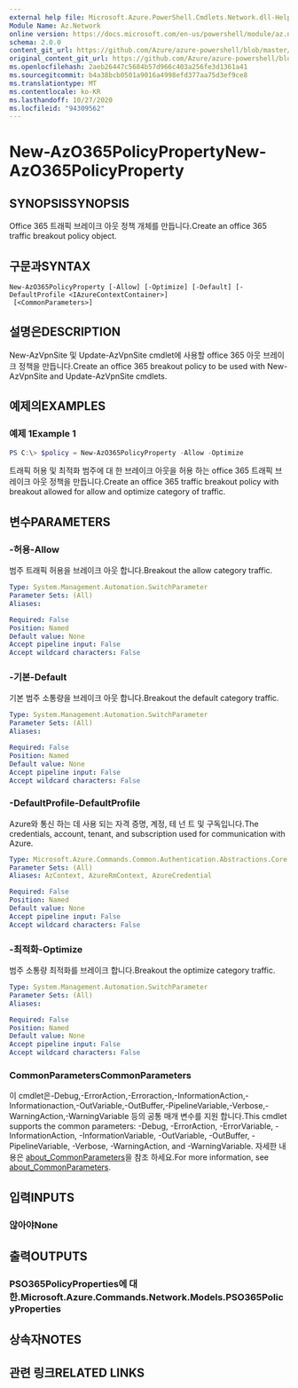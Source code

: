 ```yaml
---
external help file: Microsoft.Azure.PowerShell.Cmdlets.Network.dll-Help.xml
Module Name: Az.Network
online version: https://docs.microsoft.com/en-us/powershell/module/az.network/new-azo365policyproperty
schema: 2.0.0
content_git_url: https://github.com/Azure/azure-powershell/blob/master/src/Network/Network/help/New-AzO365PolicyProperty.md
original_content_git_url: https://github.com/Azure/azure-powershell/blob/master/src/Network/Network/help/New-AzO365PolicyProperty.md
ms.openlocfilehash: 2aeb26447c5684b57d966c403a256fe3d1361a41
ms.sourcegitcommit: b4a38bcb0501a9016a4998efd377aa75d3ef9ce8
ms.translationtype: MT
ms.contentlocale: ko-KR
ms.lasthandoff: 10/27/2020
ms.locfileid: "94309562"
---
```

# <span data-ttu-id="36d78-101">New-AzO365PolicyProperty</span><span class="sxs-lookup"><span data-stu-id="36d78-101">New-AzO365PolicyProperty</span></span>

## <span data-ttu-id="36d78-102">SYNOPSIS</span><span class="sxs-lookup"><span data-stu-id="36d78-102">SYNOPSIS</span></span>
<span data-ttu-id="36d78-103">Office 365 트래픽 브레이크 아웃 정책 개체를 만듭니다.</span><span class="sxs-lookup"><span data-stu-id="36d78-103">Create an office 365 traffic breakout policy object.</span></span>

## <span data-ttu-id="36d78-104">구문과</span><span class="sxs-lookup"><span data-stu-id="36d78-104">SYNTAX</span></span>

```
New-AzO365PolicyProperty [-Allow] [-Optimize] [-Default] [-DefaultProfile <IAzureContextContainer>]
 [<CommonParameters>]
```

## <span data-ttu-id="36d78-105">설명은</span><span class="sxs-lookup"><span data-stu-id="36d78-105">DESCRIPTION</span></span>
<span data-ttu-id="36d78-106">New-AzVpnSite 및 Update-AzVpnSite cmdlet에 사용할 office 365 아웃 브레이크 정책을 만듭니다.</span><span class="sxs-lookup"><span data-stu-id="36d78-106">Create an office 365 breakout policy to be used with New-AzVpnSite and Update-AzVpnSite cmdlets.</span></span>
## <span data-ttu-id="36d78-107">예제의</span><span class="sxs-lookup"><span data-stu-id="36d78-107">EXAMPLES</span></span>

### <span data-ttu-id="36d78-108">예제 1</span><span class="sxs-lookup"><span data-stu-id="36d78-108">Example 1</span></span>
```powershell
PS C:\> $policy = New-AzO365PolicyProperty -Allow -Optimize
```

<span data-ttu-id="36d78-109">트래픽 허용 및 최적화 범주에 대 한 브레이크 아웃을 허용 하는 office 365 트래픽 브레이크 아웃 정책을 만듭니다.</span><span class="sxs-lookup"><span data-stu-id="36d78-109">Create an office 365 traffic breakout policy with breakout allowed for allow and optimize category of traffic.</span></span>

## <span data-ttu-id="36d78-110">변수</span><span class="sxs-lookup"><span data-stu-id="36d78-110">PARAMETERS</span></span>

### <span data-ttu-id="36d78-111">-허용</span><span class="sxs-lookup"><span data-stu-id="36d78-111">-Allow</span></span>
<span data-ttu-id="36d78-112">범주 트래픽 허용을 브레이크 아웃 합니다.</span><span class="sxs-lookup"><span data-stu-id="36d78-112">Breakout the allow category traffic.</span></span>

```yaml
Type: System.Management.Automation.SwitchParameter
Parameter Sets: (All)
Aliases:

Required: False
Position: Named
Default value: None
Accept pipeline input: False
Accept wildcard characters: False
```

### <span data-ttu-id="36d78-113">-기본</span><span class="sxs-lookup"><span data-stu-id="36d78-113">-Default</span></span>
<span data-ttu-id="36d78-114">기본 범주 소통량을 브레이크 아웃 합니다.</span><span class="sxs-lookup"><span data-stu-id="36d78-114">Breakout the default category traffic.</span></span>

```yaml
Type: System.Management.Automation.SwitchParameter
Parameter Sets: (All)
Aliases:

Required: False
Position: Named
Default value: None
Accept pipeline input: False
Accept wildcard characters: False
```

### <span data-ttu-id="36d78-115">-DefaultProfile</span><span class="sxs-lookup"><span data-stu-id="36d78-115">-DefaultProfile</span></span>
<span data-ttu-id="36d78-116">Azure와 통신 하는 데 사용 되는 자격 증명, 계정, 테 넌 트 및 구독입니다.</span><span class="sxs-lookup"><span data-stu-id="36d78-116">The credentials, account, tenant, and subscription used for communication with Azure.</span></span>

```yaml
Type: Microsoft.Azure.Commands.Common.Authentication.Abstractions.Core.IAzureContextContainer
Parameter Sets: (All)
Aliases: AzContext, AzureRmContext, AzureCredential

Required: False
Position: Named
Default value: None
Accept pipeline input: False
Accept wildcard characters: False
```

### <span data-ttu-id="36d78-117">-최적화</span><span class="sxs-lookup"><span data-stu-id="36d78-117">-Optimize</span></span>
<span data-ttu-id="36d78-118">범주 소통량 최적화를 브레이크 합니다.</span><span class="sxs-lookup"><span data-stu-id="36d78-118">Breakout the optimize category traffic.</span></span>

```yaml
Type: System.Management.Automation.SwitchParameter
Parameter Sets: (All)
Aliases:

Required: False
Position: Named
Default value: None
Accept pipeline input: False
Accept wildcard characters: False
```

### <span data-ttu-id="36d78-119">CommonParameters</span><span class="sxs-lookup"><span data-stu-id="36d78-119">CommonParameters</span></span>
<span data-ttu-id="36d78-120">이 cmdlet은-Debug,-ErrorAction,-Erroraction,-InformationAction,-Informationaction,-OutVariable,-OutBuffer,-PipelineVariable,-Verbose,-WarningAction,-WarningVariable 등의 공통 매개 변수를 지원 합니다.</span><span class="sxs-lookup"><span data-stu-id="36d78-120">This cmdlet supports the common parameters: -Debug, -ErrorAction, -ErrorVariable, -InformationAction, -InformationVariable, -OutVariable, -OutBuffer, -PipelineVariable, -Verbose, -WarningAction, and -WarningVariable.</span></span> <span data-ttu-id="36d78-121">자세한 내용은 [about_CommonParameters](http://go.microsoft.com/fwlink/?LinkID=113216)을 참조 하세요.</span><span class="sxs-lookup"><span data-stu-id="36d78-121">For more information, see [about_CommonParameters](http://go.microsoft.com/fwlink/?LinkID=113216).</span></span>

## <span data-ttu-id="36d78-122">입력</span><span class="sxs-lookup"><span data-stu-id="36d78-122">INPUTS</span></span>

### <span data-ttu-id="36d78-123">않아야</span><span class="sxs-lookup"><span data-stu-id="36d78-123">None</span></span>

## <span data-ttu-id="36d78-124">출력</span><span class="sxs-lookup"><span data-stu-id="36d78-124">OUTPUTS</span></span>

### <span data-ttu-id="36d78-125">PSO365PolicyProperties에 대 한.</span><span class="sxs-lookup"><span data-stu-id="36d78-125">Microsoft.Azure.Commands.Network.Models.PSO365PolicyProperties</span></span>

## <span data-ttu-id="36d78-126">상속자</span><span class="sxs-lookup"><span data-stu-id="36d78-126">NOTES</span></span>

## <span data-ttu-id="36d78-127">관련 링크</span><span class="sxs-lookup"><span data-stu-id="36d78-127">RELATED LINKS</span></span>
